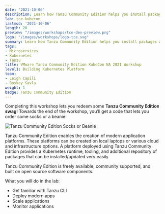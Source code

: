 ```yaml
---
date: '2021-10-06'
description: Learn how Tanzu Community Edition helps you install packages and deploy apps—and score some sweet swag in the process.
lab: tce-kubecon
lastmod: '2021-10-06'
length: 20
preview: "/images/workshops/tce-dev-preview.png"
logo: "/images/workshops/logo-tce.svg"
summary: Learn how Tanzu Community Edition helps you install packages and deploy apps—and score some sweet swag in the process.
tags:
- Microservices
- Kubernetes
- Tanzu
title: VMware Tanzu Community Edition KubeCon NA 2021 Workshop
level1: Building Kubernetes Platform
team:
- Leigh Capili
- Boskey Savla
weight: 1
badge: Tanzu Community Edition
---
```


Completing this workshop lets you redeem some **Tanzu Community Edition swag**!
Towards the end of the workshop, you’ll get a code that lets you order some socks or a beanie:

![Tanzu Community Edition Socks or Beanie](/images/workshops/swag-tce-glowy.png)

Tanzu Community Edition enables the creation of modern application platforms. These platforms can be created on local laptops or various cloud and infrastructure options. A platform deployed using Tanzu Community Edition provides a Kubernetes runtime, tooling, and additional repository of packages that can be installed/updated very easily.

Tanzu Community Edition is freely available, community supported, and built on open source software components.

What you will do in the lab:
- Get familiar with Tanzu CLI
- Deploy modern apps
- Scale applications
- Monitor applications
